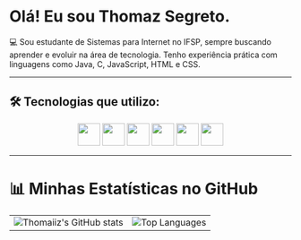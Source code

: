 # Olá! Eu sou Thomaz Segreto.
💻 Sou estudante de Sistemas para Internet no IFSP, sempre buscando aprender e evoluir na área de tecnologia. Tenho experiência prática com linguagens como Java, C, JavaScript, HTML e CSS.

---

## 🛠️ Tecnologias que utilizo:
<p align="center">
  <img src="https://cdn.jsdelivr.net/gh/devicons/devicon/icons/html5/html5-original.svg" width="40" height="40" />
  <img src="https://cdn.jsdelivr.net/gh/devicons/devicon/icons/css3/css3-original.svg" width="40" height="40" />
  <img src="https://cdn.jsdelivr.net/gh/devicons/devicon/icons/javascript/javascript-original.svg" width="40" height="40" />
  <img src="https://cdn.jsdelivr.net/gh/devicons/devicon/icons/java/java-original.svg" width="40" height="40" />
  <img src="https://cdn.jsdelivr.net/gh/devicons/devicon/icons/c/c-original.svg" width="40" height="40" />
  <img src="https://cdn.jsdelivr.net/gh/devicons/devicon/icons/php/php-original.svg" width="40" height="40" />
</p>

---
# 📊 Minhas Estatísticas no GitHub

<table>
  <tr>
    <td>
      <img src="https://github-readme-stats.vercel.app/api?username=Thomaiiz&show_icons=true&theme=radical" alt="Thomaiiz's GitHub stats" />
    </td>
    <td>
      <img src="https://github-readme-stats.vercel.app/api/top-langs/?username=Thomaiiz&layout=compact&theme=radical" alt="Top Languages" />
    </td>
  </tr>
</table>
